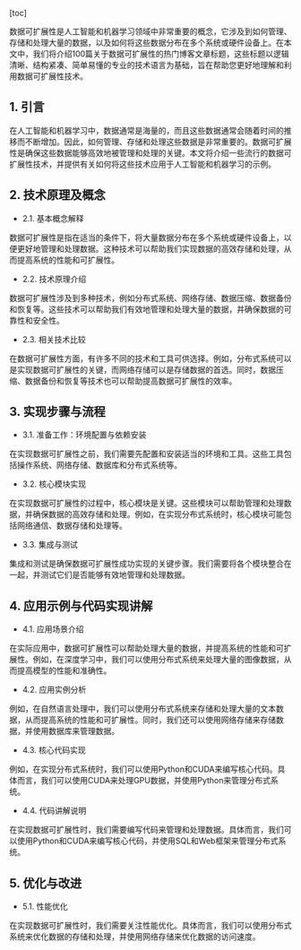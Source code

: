 
[toc]                    
                
                
数据可扩展性是人工智能和机器学习领域中非常重要的概念，它涉及到如何管理、存储和处理大量的数据，以及如何将这些数据分布在多个系统或硬件设备上。在本文中，我们将介绍100篇关于数据可扩展性的热门博客文章标题，这些标题以逻辑清晰、结构紧凑、简单易懂的专业的技术语言为基础，旨在帮助您更好地理解和利用数据可扩展性技术。

## 1. 引言

在人工智能和机器学习中，数据通常是海量的，而且这些数据通常会随着时间的推移而不断增加。因此，如何管理、存储和处理这些数据是非常重要的。数据可扩展性是确保这些数据能够高效地被管理和处理的关键。本文将介绍一些流行的数据可扩展性技术，并提供有关如何将这些技术应用于人工智能和机器学习的示例。

## 2. 技术原理及概念

- 2.1. 基本概念解释

数据可扩展性是指在适当的条件下，将大量数据分布在多个系统或硬件设备上，以便更好地管理和处理数据。这种技术可以帮助我们实现数据的高效存储和处理，从而提高系统的性能和可扩展性。

- 2.2. 技术原理介绍

数据可扩展性涉及到多种技术，例如分布式系统、网络存储、数据压缩、数据备份和恢复等。这些技术可以帮助我们有效地管理和处理大量的数据，并确保数据的可靠性和安全性。

- 2.3. 相关技术比较

在数据可扩展性方面，有许多不同的技术和工具可供选择。例如，分布式系统可以是实现数据可扩展性的关键，而网络存储可以是存储数据的首选。同时，数据压缩、数据备份和恢复等技术也可以帮助提高数据可扩展性的效率。

## 3. 实现步骤与流程

- 3.1. 准备工作：环境配置与依赖安装

在实现数据可扩展性之前，我们需要先配置和安装适当的环境和工具。这些工具包括操作系统、网络存储、数据库和分布式系统等。

- 3.2. 核心模块实现

在实现数据可扩展性的过程中，核心模块是关键。这些模块可以帮助管理和处理数据，并确保数据的高效存储和处理。例如，在实现分布式系统时，核心模块可能包括网络通信、数据存储和处理等。

- 3.3. 集成与测试

集成和测试是确保数据可扩展性成功实现的关键步骤。我们需要将各个模块整合在一起，并测试它们是否能够有效地管理和处理数据。

## 4. 应用示例与代码实现讲解

- 4.1. 应用场景介绍

在实际应用中，数据可扩展性可以帮助处理大量的数据，并提高系统的性能和可扩展性。例如，在深度学习中，我们可以使用分布式系统来处理大量的图像数据，从而提高模型的性能和准确性。

- 4.2. 应用实例分析

例如，在自然语言处理中，我们可以使用分布式系统来存储和处理大量的文本数据，从而提高系统的性能和可扩展性。同时，我们还可以使用网络存储来存储数据，并使用数据库来管理数据。

- 4.3. 核心代码实现

例如，在实现分布式系统时，我们可以使用Python和CUDA来编写核心代码。具体而言，我们可以使用CUDA来处理GPU数据，并使用Python来管理分布式系统。

- 4.4. 代码讲解说明

在实现数据可扩展性时，我们需要编写代码来管理和处理数据。具体而言，我们可以使用Python和CUDA来编写核心代码，并使用SQL和Web框架来管理分布式系统。

## 5. 优化与改进

- 5.1. 性能优化

在实现数据可扩展性时，我们需要关注性能优化。具体而言，我们可以使用分布式系统来优化数据的存储和处理，并使用网络存储来优化数据的访问速度。


